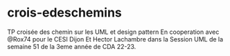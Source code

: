 # crois-edeschemins
TP croisée des chemin sur les UML et design pattern
En cooperation avec @Rox74 pour le CESI Dijon Et Hector Lachambre dans la Session UML de la semaine 51 de la 3eme année de CDA 22-23.